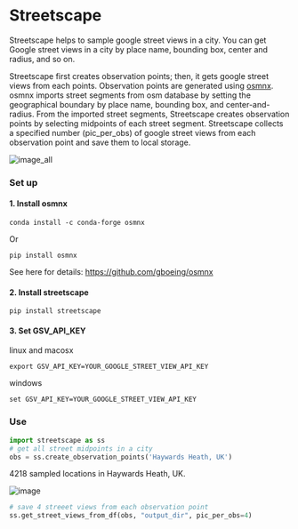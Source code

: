 # Streetscape

Streetscape helps to sample google street views in a city. You can get Google street views in a city by place name, bounding box, center and radius, and so on. 

Streetscape first creates observation points; then, it gets google street views from each points. Observation points are generated using [osmnx](https://github.com/gboeing/osmnx). osmnx imports street segments from osm database by setting the geographical boundary by place name, bounding box, and center-and-radius. From the imported street segments, Streetscape creates observation points by selecting midpoints of each street segment. Streetscape collects a specified number (pic_per_obs) of google street views from each observation point and save them to local storage.

![image_all](https://user-images.githubusercontent.com/3218468/35771925-e17728e8-0902-11e8-9a3a-3eeadb302764.png)

### Set up

#### 1. Install osmnx
```
conda install -c conda-forge osmnx
```
Or 
```
pip install osmnx
```
See here for details:
https://github.com/gboeing/osmnx


#### 2. Install streetscape
```
pip install streetscape
```

#### 3. Set GSV_API_KEY
linux and macosx
```
export GSV_API_KEY=YOUR_GOOGLE_STREET_VIEW_API_KEY
```
windows
```
set GSV_API_KEY=YOUR_GOOGLE_STREET_VIEW_API_KEY
```

### Use
```python
import streetscape as ss
# get all street midpoints in a city 
obs = ss.create_observation_points('Haywards Heath, UK')
```
4218 sampled locations in Haywards Heath, UK.

![image](https://user-images.githubusercontent.com/3218468/30554144-84fdc53e-9c71-11e7-8ef0-f490f2792206.png)

```python
# save 4 streeet views from each observation point 
ss.get_street_views_from_df(obs, "output_dir", pic_per_obs=4)
```
